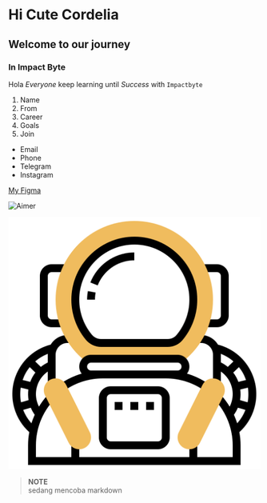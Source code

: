 # Hi Cute Cordelia

## Welcome to our journey

### In Impact Byte
Hola *Everyone* keep learning until _Success_ with `Impactbyte`

1. Name
2. From
3. Career
4. Goals
5. Join

* Email
* Phone
* Telegram
* Instagram

[My Figma](https://www.figma.com/file/Gw2tms6Xo1e94H96ombzb4/iqbalptr03?node-id=0%3A1)

![Aimer](https://lastfm.freetls.fastly.net/i/u/ar0/2a3090a831fbfca58e447dc9e34418d2.jpg)

![Astronauts](astronaut.png)



> **NOTE** </br>
sedang mencoba markdown

